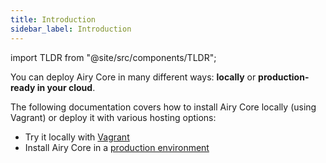 ```yaml
---
title: Introduction
sidebar_label: Introduction
---
```


import TLDR from "@site/src/components/TLDR";

<TLDR>

You can deploy Airy Core in many different ways: **locally** or
**production-ready in your cloud**.

 </TLDR>

The following documentation covers how to install Airy Core locally (using
Vagrant) or deploy it with various hosting options:

- Try it locally with [Vagrant](vagrant.md)
- Install Airy Core in a [production environment](production.md)
